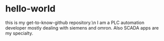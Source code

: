 # hello-world
this is my get-to-know-github repository.\n
I am a PLC automation developer
mostly dealing with siemens and omron.
Also SCADA apps are my specialty.
